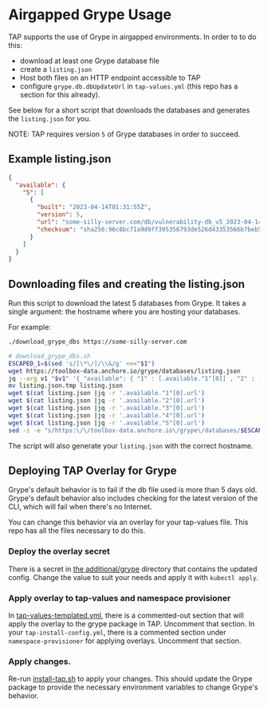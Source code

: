 # Airgapped Grype Usage

TAP supports the use of Grype in airgapped environments. In order to to do this:
* download at least one Grype database file
* create a `listing.json`
* Host both files on an HTTP endpoint accessible to TAP
* configure `grype.db.dbUpdateUrl` in `tap-values.yml` (this repo has a section for this already).

See below for a short script that downloads the databases and generates the `listing.json` for you.

NOTE: TAP requires version `5` of Grype databases in order to succeed.

## Example listing.json

```json
{
  "available": {
    "5": [
      {
        "built": "2023-04-14T01:31:55Z",
        "version": 5,
        "url": "some-silly-server.com/db/vulnerability-db_v5_2023-04-14T01:31:55Z_6b256bac7e9f9cd04966.tar.gz",
        "checksum": "sha256:96c8bc71a9d9ff395356793de526d43353566b7beb59a2ab77de2849bbeadda0"
      }
    ]
  }
}
```

## Downloading files and creating the listing.json

Run this script to download the latest 5 databases from Grype. It takes a single argument: the hostname where you are hosting your databases.

For example:

```sh
./download_grype_dbs https://some-silly-server.com
```

```sh
# download_grype_dbs.sh
ESCAPED_1=$(sed 's/[\*\/]/\\&/g' <<<"$1")
wget https://toolbox-data.anchore.io/grype/databases/listing.json
jq --arg v1 "$v1" '{ "available": { "1" : [.available."1"[0]] , "2" : [.available."2"[0]], "3" : [.available."3"[0]] , "4" : [.available."4"[0]] , "5" : [.available."5"[0]] } }' listing.json > listing.json.tmp
mv listing.json.tmp listing.json
wget $(cat listing.json |jq -r '.available."1"[0].url')
wget $(cat listing.json |jq -r '.available."2"[0].url')
wget $(cat listing.json |jq -r '.available."3"[0].url')
wget $(cat listing.json |jq -r '.available."4"[0].url')
wget $(cat listing.json |jq -r '.available."5"[0].url')
sed -i -e "s/https:\/\/toolbox-data.anchore.io\/grype\/databases/$ESCAPED_1/g" listing.json
```

The script will also generate your `listing.json` with the correct hostname.

## Deploying TAP Overlay for Grype
Grype's default behavior is to fail if the db file used is more than 5 days old. 
Grype's default behavior also includes checking for the latest version of the CLI, which will fail when there's no Internet.

You can change this behavior via an overlay for your tap-values file. This repo has all the files necessary to do this.

### Deploy the overlay secret
There is a secret in [the additional/grype](../additional/grype/) directory that contains the updated config. Change the value to suit your needs and apply it with `kubectl apply`.

### Apply overlay to tap-values and namespace provisioner
In [tap-values-templated.yml](../tap-values-templated.yml), there is a commented-out section that will apply the overlay to the grype package in TAP. Uncomment that section.
In your `tap-install-config.yml`, there is a commented section under `namespace-provisioner` for applying overlays. Uncomment that section.

### Apply changes.
Re-run [install-tap.sh](../install-tap.sh) to apply your changes. This should update the Grype package to provide the necessary environment variables to change Grype's behavior.